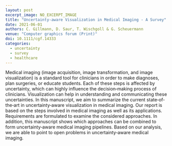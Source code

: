 ```yaml
---
layout: post
excerpt_image: NO_EXCERPT_IMAGE
title: "Uncertainty‐aware Visualization in Medical Imaging ‐ A Survey"
date: 2021-06-01
authors: C. Gillmann, D. Saur, T. Wischgoll & G. Scheuermann
venue: "Computer graphics forum (Print)"
doi: 10.1111/cgf.14333
categories:
  - uncertainty
  - survey
  - healthcare
---
```

Medical imaging (image acquisition, image transformation, and image visualization) is a standard tool for clinicians in order to make diagnoses, plan surgeries, or educate students. Each of these steps is affected by uncertainty, which can highly influence the decision‐making process of clinicians. Visualization can help in understanding and communicating these uncertainties. In this manuscript, we aim to summarize the current state‐of‐the‐art in uncertainty‐aware visualization in medical imaging. Our report is based on the steps involved in medical imaging as well as its applications. Requirements are formulated to examine the considered approaches. In addition, this manuscript shows which approaches can be combined to form uncertainty‐aware medical imaging pipelines. Based on our analysis, we are able to point to open problems in uncertainty‐aware medical imaging.
